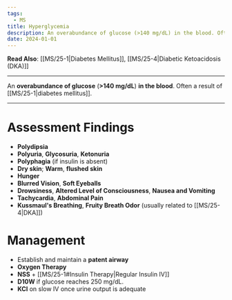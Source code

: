 ```yaml
---
tags:
  - MS
title: Hyperglycemia
description: An overabundance of glucose (>140 mg/dL) in the blood. Often a result of diabetes mellitus.
date: 2024-01-01
---
```

**Read Also**: [[MS/25-1|Diabetes Mellitus]], [[MS/25-4|Diabetic Ketoacidosis (DKA)]]
___
An **overabundance of glucose** (**>140 mg/dL**) **in the blood**. Often a result of [[MS/25-1|diabetes mellitus]].
___
# Assessment Findings
- **Polydipsia**
- **Polyuria**, **Glycosuria**, **Ketonuria**
- **Polyphagia** (if insulin is absent)
- **Dry skin**; **Warm**, **flushed skin**
- **Hunger**
- **Blurred Vision**, **Soft Eyeballs**
- **Drowsiness**, **Altered Level of Consciousness**, **Nausea and Vomiting**
- **Tachycardia**, **Abdominal Pain**
- **Kussmaul's Breathing**, **Fruity Breath Odor** (usually related to [[MS/25-4|DKA]])
# Management
- Establish and maintain a **patent airway**
- **Oxygen Therapy**
- **NSS** + [[MS/25-1#Insulin Therapy|Regular Insulin IV]]
- **D10W** if glucose reaches 250 mg/dL.
- **KCl** on slow IV once urine output is adequate